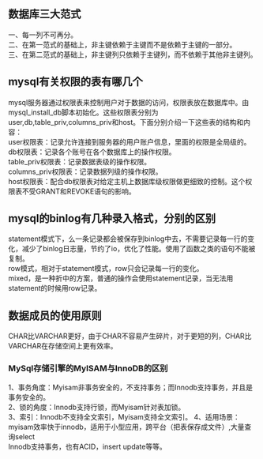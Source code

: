 ## 数据库三大范式
一、每一列不可再分。<br>
二、在第一范式的基础上，非主键依赖于主键而不是依赖于主键的一部分。<br>
三、在第二范式的基础上，非主键列只依赖于主键列，而不依赖于其他非主键列。<br>

## mysql有关权限的表有哪几个
mysql服务器通过权限表来控制用户对于数据的访问，权限表放在数据库中。由mysql_install_db脚本初始化。这些权限表分别为user,db,table_priv,columns_priv和host。下面分别介绍一下这些表的结构和内容：<br>
user权限表：记录允许连接到服务器的用户账户信息，里面的权限是全局级的。<br>
db权限表：记录各个账号在各个数据库上的操作权限。<br>
table_priv权限表：记录数据表级的操作权限。<br>
columns_priv权限表：记录数据列级的操作权限。<br>
host权限表：配合db权限表对给定主机上数据库级权限做更细致的控制。这个权限表不受GRANT和REVOKE语句的影响。<br>

## mysql的binlog有几种录入格式，分别的区别
statement模式下，么一条记录都会被保存到binlog中去，不需要记录每一行的变化，减少了binlog日志量，节约了io，优化了性能。使用了函数之类的语句不能被复制。<br>
row模式，相对于statement模式，row只会记录每一行的变化。<br>
mixed，是一种折中的方案，普通的操作会使用statement记录，当无法用statement的时候用row记录。<br>

## 数据成员的使用原则
CHAR比VARCHAR更好，由于CHAR不容易产生碎片，对于更短的列，CHAR比VARCHAR在存储空间上更有效率。<br>
### MySql存储引擎的MylSAM与InnoDB的区别
1、事务角度：Myisam非事务安全的，不支持事务；而Innodb支持事务，并且是事务安全的。<br>
2、锁的角度：Innodb支持行锁，而Myisam针对表加锁。<br>
3、索引：Innodb不支持全文索引，Myisam支持全文索引。
4、适用场景：myisam效率快于innodb，适用于小型应用，跨平台（把表保存成文件）,大量查询select<br>
Innodb支持事务，也有ACID，insert update等等。<br>

